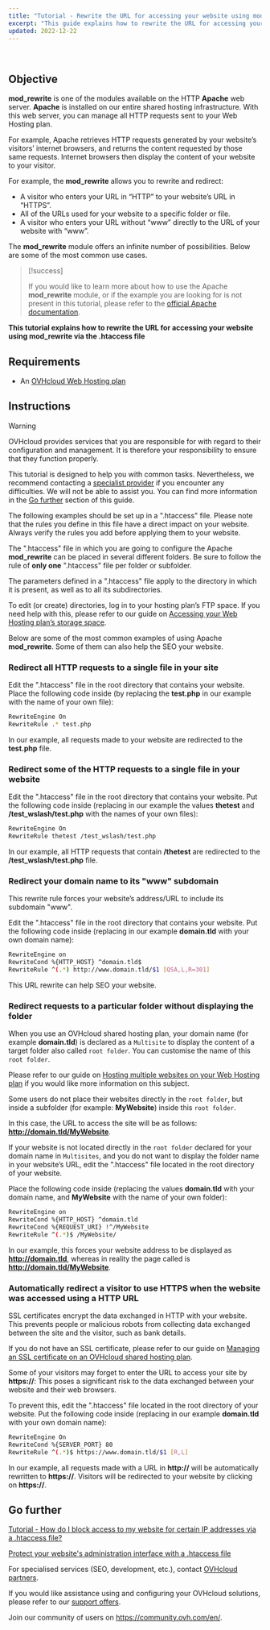 ```yaml
---
title: "Tutorial - Rewrite the URL for accessing your website using mod_rewrite via the .htaccess file"
excerpt: "This guide explains how to rewrite the URL for accessing your website using mod_rewrite via the .htaccess file"
updated: 2022-12-22
---
```


  
## Objective

**mod_rewrite** is one of the modules available on the HTTP **Apache** web server. **Apache** is installed on our entire shared hosting infrastructure. With this web server, you can manage all HTTP requests sent to your Web Hosting plan.

For example, Apache retrieves HTTP requests generated by your website’s visitors’ internet browsers, and returns the content requested by those same requests. Internet browsers then display the content of your website to your visitor.

For example, the **mod_rewrite** allows you to rewrite and redirect:

- A visitor who enters your URL in “HTTP” to your website’s URL in “HTTPS”.
- All of the URLs used for your website to a specific folder or file.
- A visitor who enters your URL without “www” directly to the URL of your website with “www”.

The **mod_rewrite** module offers an infinite number of possibilities. Below are some of the most common use cases.

> [!success]
>
> If you would like to learn more about how to use the Apache **mod_rewrite** module, or if the example you are looking for is not present in this tutorial, please refer to the [official Apache documentation](https://httpd.apache.org/docs/2.4/en/mod/mod_rewrite.html).
>

**This tutorial explains how to rewrite the URL for accessing your website using mod_rewrite via the .htaccess file**
  
## Requirements

- An [OVHcloud Web Hosting plan](https://www.ovhcloud.com/en-gb/web-hosting/)
  
## Instructions

> [!warning]
>
> OVHcloud provides services that you are responsible for with regard to their configuration and management. It is therefore your responsibility to ensure that they function properly.
>
> This tutorial is designed to help you with common tasks. Nevertheless, we recommend contacting a [specialist provider](https://partner.ovhcloud.com/en-gb/directory/) if you encounter any difficulties. We will not be able to assist you. You can find more information in the [Go further](#go-further) section of this guide.
>
>
> The following examples should be set up in a ".htaccess" file. Please note that the rules you define in this file have a direct impact on your website. Always verify the rules you add before applying them to your website.
>

The ".htaccess" file in which you are going to configure the Apache **mod_rewrite** can be placed in several different folders. Be sure to follow the rule of **only one** ".htaccess" file per folder or subfolder.

The parameters defined in a ".htaccess" file apply to the directory in which it is present, as well as to all its subdirectories.

To edit (or create) directories, log in to your hosting plan’s FTP space. If you need help with this, please refer to our guide on [Accessing your Web Hosting plan’s storage space](/pages/web_cloud/web_hosting/ftp_connection).

Below are some of the most common examples of using Apache **mod_rewrite**. Some of them can also help the SEO your website.

### Redirect all HTTP requests to a single file in your site

Edit the ".htaccess" file in the root directory that contains your website. Place the following code inside (by replacing the **test.php** in our example with the name of your own file):

```bash
RewriteEngine On
RewriteRule .* test.php
```

In our example, all requests made to your website are redirected to the **test.php** file.

### Redirect some of the HTTP requests to a single file in your website

Edit the ".htaccess" file in the root directory that contains your website. Put the following code inside (replacing in our example the values **thetest** and **/test_wslash/test.php** with the names of your own files):

```bash
RewriteEngine On
RewriteRule thetest /test_wslash/test.php
```

In our example, all HTTP requests that contain **/thetest** are redirected to the **/test_wslash/test.php** file.

### Redirect your domain name to its "www" subdomain

This rewrite rule forces your website’s address/URL to include its subdomain "www".

Edit the ".htaccess" file in the root directory that contains your website. Put the following code inside (replacing in our example **domain.tld** with your own domain name):

```bash
RewriteEngine on
RewriteCond %{HTTP_HOST} ^domain.tld$
RewriteRule ^(.*) http://www.domain.tld/$1 [QSA,L,R=301]
```

This URL rewrite can help SEO your website.

### Redirect requests to a particular folder without displaying the folder

When you use an OVHcloud shared hosting plan, your domain name (for example **domain.tld**) is declared as a `Multisite` to display the content of a target folder also called `root folder`. You can customise the name of this `root folder`.

Please refer to our guide on [Hosting multiple websites on your Web Hosting plan](/pages/web_cloud/web_hosting/multisites_configure_multisite) if you would like more information on this subject.

Some users do not place their websites directly in the `root folder`, but inside a subfolder (for example: **MyWebsite**) inside this `root folder`.

In this case, the URL to access the site will be as follows: **http://domain.tld/MyWebsite**.

If your website is not located directly in the `root folder` declared for your domain name in `Multisites`, and you do not want to display the folder name in your website’s URL, edit the ".htaccess" file located in the root directory of your website. 

Place the following code inside (replacing the values **domain.tld** with your domain name, and **MyWebsite** with the name of your own folder):

```bash
RewriteEngine on
RewriteCond %{HTTP_HOST} ^domain.tld
RewriteCond %{REQUEST_URI} !^/MyWebsite
RewriteRule ^(.*)$ /MyWebsite/
```

In our example, this forces your website address to be displayed as **http://domain.tld**, whereas in reality the page called is **http://domain.tld/MyWebsite**.

### Automatically redirect a visitor to use HTTPS when the website was accessed using a HTTP URL 

SSL certificates encrypt the data exchanged in HTTP with your website. This prevents people or malicious robots from collecting data exchanged between the site and the visitor, such as bank details.

If you do not have an SSL certificate, please refer to our guide on [Managing an SSL certificate on an OVHcloud shared hosting plan](/pages/web_cloud/web_hosting/ssl_on_webhosting).

Some of your visitors may forget to enter the URL to access your site by **https://**: This poses a significant risk to the data exchanged between your website and their web browsers.

To prevent this, edit the ".htaccess" file located in the root directory of your website. Put the following code inside (replacing in our example **domain.tld** with your own domain name):

```bash
RewriteEngine On
RewriteCond %{SERVER_PORT} 80
RewriteRule ^(.*)$ https://www.domain.tld/$1 [R,L]
```

In our example, all requests made with a URL in **http://** will be automatically rewritten to **https://**. Visitors will be redirected to your website by clicking on **https://**.

## Go further <a name="go-further"></a>

[Tutorial - How do I block access to my website for certain IP addresses via a .htaccess file?](/pages/web_cloud/web_hosting/htaccess_how_to_block_a_specific_ip_address_from_accessing_your_website)

[Protect your website's administration interface with a .htaccess file](/pages/web_cloud/web_hosting/htaccess_protect_directory_by_password)

For specialised services (SEO, development, etc.), contact [OVHcloud partners](https://partner.ovhcloud.com/en-gb/directory/).

If you would like assistance using and configuring your OVHcloud solutions, please refer to our [support offers](https://www.ovhcloud.com/en-gb/support-levels/).

Join our community of users on <https://community.ovh.com/en/>.